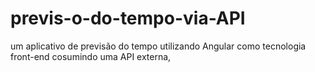 # previs-o-do-tempo-via-API
 um aplicativo de previsão do tempo utilizando Angular como tecnologia front-end cosumindo uma API externa,
